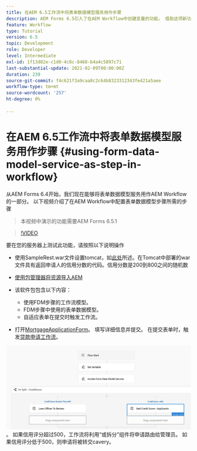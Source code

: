 ```yaml
---
title: 在AEM 6.5工作流中将表单数据模型服务用作步骤
description: AEM Forms 6.5引入了在AEM Workflow中创建变量的功能。 借助这项新功能，使用AEM Workflow中的“调用表单数据模型服务”变得非常容易。 以下视频将指导您完成在AEM Workflow中使用调用表单数据模型服务所涉及的步骤。
feature: Workflow
type: Tutorial
version: 6.5
topic: Development
role: Developer
level: Intermediate
exl-id: 1f13d82e-c1d0-4c8c-8468-b4a4c5897c71
last-substantial-update: 2021-02-09T00:00:00Z
duration: 239
source-git-commit: f4c621f3a9caa8c2c64b8323312343fe421a5aee
workflow-type: tm+mt
source-wordcount: '257'
ht-degree: 0%

---
```


# 在AEM 6.5工作流中将表单数据模型服务用作步骤 {#using-form-data-model-service-as-step-in-workflow}

从AEM Forms 6.4开始，我们现在能够将表单数据模型服务用作AEM Workflow的一部分。 以下视频介绍了在AEM Workflow中配置表单数据模型步骤所需的步骤

>本视频中演示的功能需要AEM Forms 6.5.1


>[!VIDEO](https://video.tv.adobe.com/v/28145?quality=12&learn=on)

要在您的服务器上测试此功能，请按照以下说明操作

* 使用SampleRest.war文件设置tomcat，如[此处](https://helpx.adobe.com/experience-manager/kt/forms/using/preparing-datasource-for-form-data-model-tutorial-use.html)所述。在Tomcat中部署的war文件具有返回申请人的信用分数的代码。信用分数是200到800之间的随机数

* [使用包管理器将资源导入AEM](assets/aem65-loanapplication.zip)
* 该软件包包含以下内容：

   * 使用FDM步骤的工作流模型。
   * FDM步骤中使用的表单数据模型。
   * 自适应表单在提交时触发工作流。
* 打开[MortgageApplicationForm](http://localhost:4502/content/dam/formsanddocuments/loanapplication/jcr:content?wcmmode=disabled)。 填写详细信息并提交。 在提交表单时，触发[贷款申请工作流](http://http://localhost:4502/editor.html/conf/global/settings/workflow/models/LoanApplication2.html)。

![工作流](assets/invokefdm651.PNG)。
如果信用评分超过500，工作流将利用“或拆分”组件将申请路由给管理员。 如果信用评分低于500，则申请将被转交cavery。
